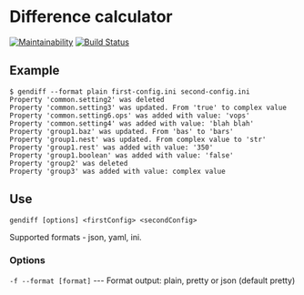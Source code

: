 # Difference calculator
[![Maintainability](https://api.codeclimate.com/v1/badges/f2e328122369de775267/maintainability)](https://codeclimate.com/github/cognitive-cake/project-lvl2-s269/maintainability) [![Build Status](https://travis-ci.org/cognitive-cake/project-lvl2-s269.svg?branch=master)](https://travis-ci.org/cognitive-cake/project-lvl2-s269)

## Example
```
$ gendiff --format plain first-config.ini second-config.ini
Property 'common.setting2' was deleted
Property 'common.setting3' was updated. From 'true' to complex value
Property 'common.setting6.ops' was added with value: 'vops'
Property 'common.setting4' was added with value: 'blah blah'
Property 'group1.baz' was updated. From 'bas' to 'bars'
Property 'group1.nest' was updated. From complex value to 'str'
Property 'group1.rest' was added with value: '350'
Property 'group1.boolean' was added with value: 'false'
Property 'group2' was deleted
Property 'group3' was added with value: complex value
```

## Use

`gendiff [options] <firstConfig> <secondConfig>`

Supported formats - json, yaml, ini.

### Options

`-f --format [format]`  ---  Format output: plain, pretty or json (default pretty)
